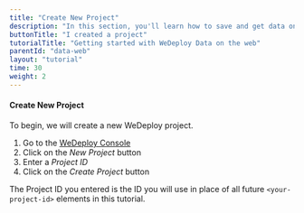 ```yaml
---
title: "Create New Project"
description: "In this section, you'll learn how to save and get data on the web using the WeDeploy API Client."
buttonTitle: "I created a project"
tutorialTitle: "Getting started with WeDeploy Data on the web"
parentId: "data-web"
layout: "tutorial"
time: 30
weight: 2
---
```


#### Create New Project

To begin, we will create a new WeDeploy project.

1. Go to the <a href="https://console.wedeploy.com" target="_blank">WeDeploy Console</a>
2. Click on the _New Project_ button
3. Enter a _Project ID_
4. Click on the _Create Project_ button

The Project ID you entered is the ID you will use in place of all future `<your-project-id>` elements in this tutorial.
